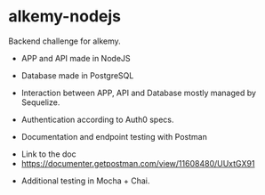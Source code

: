 # alkemy-nodejs
 Backend challenge for alkemy.

* APP and API made in NodeJS

* Database made in PostgreSQL

* Interaction between APP, API and Database mostly managed by Sequelize.

* Authentication according to Auth0 specs.

* Documentation and endpoint testing with Postman
 - Link to the doc
 - https://documenter.getpostman.com/view/11608480/UUxtGX91

* Additional testing in Mocha + Chai.


